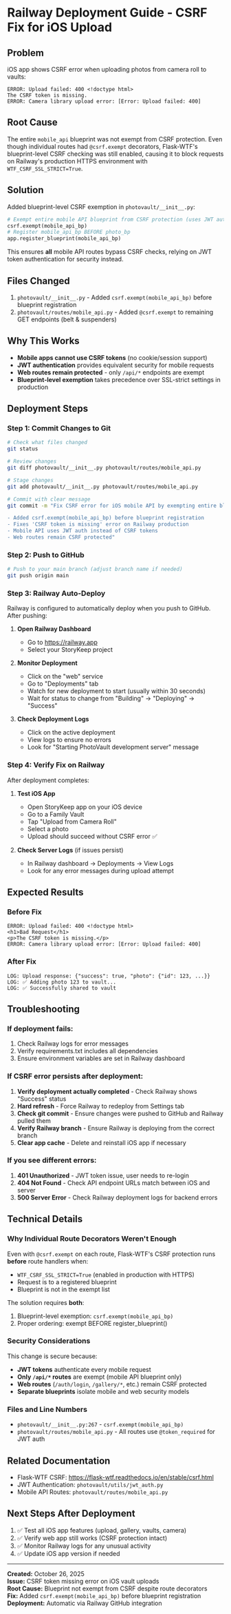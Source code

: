# Railway Deployment Guide - CSRF Fix for iOS Upload

## Problem
iOS app shows CSRF error when uploading photos from camera roll to vaults:
```
ERROR: Upload failed: 400 <!doctype html>
The CSRF token is missing.
ERROR: Camera library upload error: [Error: Upload failed: 400]
```

## Root Cause
The entire `mobile_api` blueprint was not exempt from CSRF protection. Even though individual routes had `@csrf.exempt` decorators, Flask-WTF's blueprint-level CSRF checking was still enabled, causing it to block requests on Railway's production HTTPS environment with `WTF_CSRF_SSL_STRICT=True`.

## Solution
Added blueprint-level CSRF exemption in `photovault/__init__.py`:
```python
# Exempt entire mobile API blueprint from CSRF protection (uses JWT auth instead)
csrf.exempt(mobile_api_bp)
# Register mobile_api_bp BEFORE photo_bp
app.register_blueprint(mobile_api_bp)
```

This ensures **all** mobile API routes bypass CSRF checks, relying on JWT token authentication for security instead.

## Files Changed
1. `photovault/__init__.py` - Added `csrf.exempt(mobile_api_bp)` before blueprint registration
2. `photovault/routes/mobile_api.py` - Added `@csrf.exempt` to remaining GET endpoints (belt & suspenders)

## Why This Works
- **Mobile apps cannot use CSRF tokens** (no cookie/session support)
- **JWT authentication** provides equivalent security for mobile requests
- **Web routes remain protected** - only `/api/*` endpoints are exempt
- **Blueprint-level exemption** takes precedence over SSL-strict settings in production

## Deployment Steps

### Step 1: Commit Changes to Git
```bash
# Check what files changed
git status

# Review changes
git diff photovault/__init__.py photovault/routes/mobile_api.py

# Stage changes
git add photovault/__init__.py photovault/routes/mobile_api.py

# Commit with clear message
git commit -m "Fix CSRF error for iOS mobile API by exempting entire blueprint

- Added csrf.exempt(mobile_api_bp) before blueprint registration
- Fixes 'CSRF token is missing' error on Railway production
- Mobile API uses JWT auth instead of CSRF tokens
- Web routes remain CSRF protected"
```

### Step 2: Push to GitHub
```bash
# Push to your main branch (adjust branch name if needed)
git push origin main
```

### Step 3: Railway Auto-Deploy
Railway is configured to automatically deploy when you push to GitHub. After pushing:

1. **Open Railway Dashboard**
   - Go to https://railway.app
   - Select your StoryKeep project

2. **Monitor Deployment**
   - Click on the "web" service
   - Go to "Deployments" tab
   - Watch for new deployment to start (usually within 30 seconds)
   - Wait for status to change from "Building" → "Deploying" → "Success"

3. **Check Deployment Logs**
   - Click on the active deployment
   - View logs to ensure no errors
   - Look for "Starting PhotoVault development server" message

### Step 4: Verify Fix on Railway
After deployment completes:

1. **Test iOS App**
   - Open StoryKeep app on your iOS device
   - Go to a Family Vault
   - Tap "Upload from Camera Roll"
   - Select a photo
   - Upload should succeed without CSRF error ✅

2. **Check Server Logs** (if issues persist)
   - In Railway dashboard → Deployments → View Logs
   - Look for any error messages during upload attempt

## Expected Results

### Before Fix
```
ERROR: Upload failed: 400 <!doctype html>
<h1>Bad Request</h1>
<p>The CSRF token is missing.</p>
ERROR: Camera library upload error: [Error: Upload failed: 400]
```

### After Fix
```
LOG: Upload response: {"success": true, "photo": {"id": 123, ...}}
LOG: ✅ Adding photo 123 to vault...
LOG: ✅ Successfully shared to vault
```

## Troubleshooting

### If deployment fails:
1. Check Railway logs for error messages
2. Verify requirements.txt includes all dependencies
3. Ensure environment variables are set in Railway dashboard

### If CSRF error persists after deployment:
1. **Verify deployment actually completed** - Check Railway shows "Success" status
2. **Hard refresh** - Force Railway to redeploy from Settings tab
3. **Check git commit** - Ensure changes were pushed to GitHub and Railway pulled them
4. **Verify Railway branch** - Ensure Railway is deploying from the correct branch
5. **Clear app cache** - Delete and reinstall iOS app if necessary

### If you see different errors:
1. **401 Unauthorized** - JWT token issue, user needs to re-login
2. **404 Not Found** - Check API endpoint URLs match between iOS and server
3. **500 Server Error** - Check Railway deployment logs for backend errors

## Technical Details

### Why Individual Route Decorators Weren't Enough
Even with `@csrf.exempt` on each route, Flask-WTF's CSRF protection runs **before** route handlers when:
- `WTF_CSRF_SSL_STRICT=True` (enabled in production with HTTPS)
- Request is to a registered blueprint
- Blueprint is not in the exempt list

The solution requires **both**:
1. Blueprint-level exemption: `csrf.exempt(mobile_api_bp)`
2. Proper ordering: exempt BEFORE register_blueprint()

### Security Considerations
This change is secure because:
- **JWT tokens** authenticate every mobile request
- **Only `/api/*` routes** are exempt (mobile API blueprint only)
- **Web routes** (`/auth/login`, `/gallery/*`, etc.) remain CSRF protected
- **Separate blueprints** isolate mobile and web security models

### Files and Line Numbers
- `photovault/__init__.py:267` - `csrf.exempt(mobile_api_bp)`
- `photovault/routes/mobile_api.py` - All routes use `@token_required` for JWT auth

## Related Documentation
- Flask-WTF CSRF: https://flask-wtf.readthedocs.io/en/stable/csrf.html
- JWT Authentication: `photovault/utils/jwt_auth.py`
- Mobile API Routes: `photovault/routes/mobile_api.py`

## Next Steps After Deployment
1. ✅ Test all iOS app features (upload, gallery, vaults, camera)
2. ✅ Verify web app still works (CSRF protection intact)
3. ✅ Monitor Railway logs for any unusual activity
4. ✅ Update iOS app version if needed

---

**Created:** October 26, 2025  
**Issue:** CSRF token missing error on iOS vault uploads  
**Root Cause:** Blueprint not exempt from CSRF despite route decorators  
**Fix:** Added `csrf.exempt(mobile_api_bp)` before blueprint registration  
**Deployment:** Automatic via Railway GitHub integration
